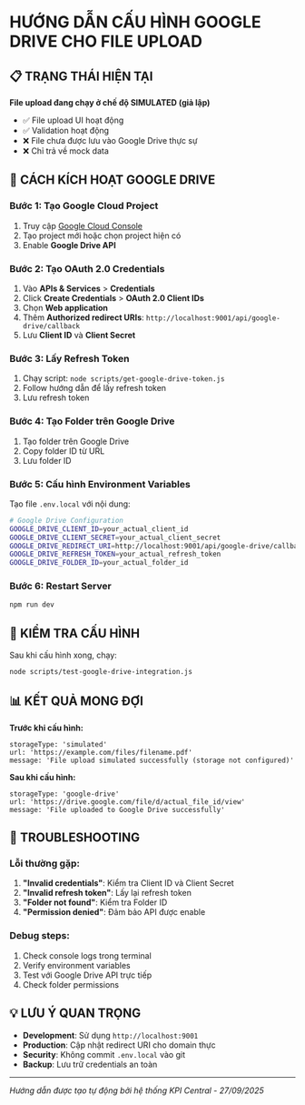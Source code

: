 # HƯỚNG DẪN CẤU HÌNH GOOGLE DRIVE CHO FILE UPLOAD

## 📋 TRẠNG THÁI HIỆN TẠI

**File upload đang chạy ở chế độ SIMULATED (giả lập)**
- ✅ File upload UI hoạt động
- ✅ Validation hoạt động
- ❌ File chưa được lưu vào Google Drive thực sự
- ❌ Chỉ trả về mock data

## 🔧 CÁCH KÍCH HOẠT GOOGLE DRIVE

### Bước 1: Tạo Google Cloud Project
1. Truy cập [Google Cloud Console](https://console.cloud.google.com/)
2. Tạo project mới hoặc chọn project hiện có
3. Enable **Google Drive API**

### Bước 2: Tạo OAuth 2.0 Credentials
1. Vào **APIs & Services** > **Credentials**
2. Click **Create Credentials** > **OAuth 2.0 Client IDs**
3. Chọn **Web application**
4. Thêm **Authorized redirect URIs**: `http://localhost:9001/api/google-drive/callback`
5. Lưu **Client ID** và **Client Secret**

### Bước 3: Lấy Refresh Token
1. Chạy script: `node scripts/get-google-drive-token.js`
2. Follow hướng dẫn để lấy refresh token
3. Lưu refresh token

### Bước 4: Tạo Folder trên Google Drive
1. Tạo folder trên Google Drive
2. Copy folder ID từ URL
3. Lưu folder ID

### Bước 5: Cấu hình Environment Variables
Tạo file `.env.local` với nội dung:

```bash
# Google Drive Configuration
GOOGLE_DRIVE_CLIENT_ID=your_actual_client_id
GOOGLE_DRIVE_CLIENT_SECRET=your_actual_client_secret
GOOGLE_DRIVE_REDIRECT_URI=http://localhost:9001/api/google-drive/callback
GOOGLE_DRIVE_REFRESH_TOKEN=your_actual_refresh_token
GOOGLE_DRIVE_FOLDER_ID=your_actual_folder_id
```

### Bước 6: Restart Server
```bash
npm run dev
```

## 🧪 KIỂM TRA CẤU HÌNH

Sau khi cấu hình xong, chạy:
```bash
node scripts/test-google-drive-integration.js
```

## 📊 KẾT QUẢ MONG ĐỢI

**Trước khi cấu hình:**
```
storageType: 'simulated'
url: 'https://example.com/files/filename.pdf'
message: 'File upload simulated successfully (storage not configured)'
```

**Sau khi cấu hình:**
```
storageType: 'google-drive'
url: 'https://drive.google.com/file/d/actual_file_id/view'
message: 'File uploaded to Google Drive successfully'
```

## 🔧 TROUBLESHOOTING

### Lỗi thường gặp:
1. **"Invalid credentials"**: Kiểm tra Client ID và Client Secret
2. **"Invalid refresh token"**: Lấy lại refresh token
3. **"Folder not found"**: Kiểm tra Folder ID
4. **"Permission denied"**: Đảm bảo API được enable

### Debug steps:
1. Check console logs trong terminal
2. Verify environment variables
3. Test với Google Drive API trực tiếp
4. Check folder permissions

## 💡 LƯU Ý QUAN TRỌNG

- **Development**: Sử dụng `http://localhost:9001`
- **Production**: Cập nhật redirect URI cho domain thực
- **Security**: Không commit `.env.local` vào git
- **Backup**: Lưu trữ credentials an toàn

---
*Hướng dẫn được tạo tự động bởi hệ thống KPI Central - 27/09/2025*

